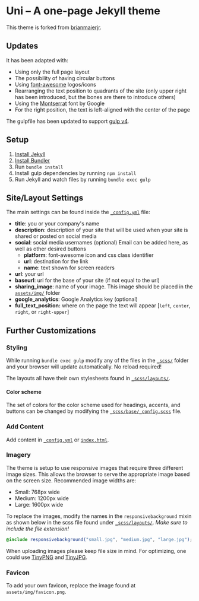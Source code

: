 # Uni – A one-page Jekyll theme

This theme is forked from [brianmaierjr](https://github.com/brianmaierjr).

## Updates

It has been adapted with:

- Using only the full page layout
- The possibility of having circular buttons
- Using [font-awesome](https://fontawesome.com/) logos/icons
- Rearranging the text position to quadrants of the site (only upper right has been introduced, but the bones are there to introduce others)
- Using the [Montserrat](https://fonts.google.com/specimen/Montserrat) font by Google
- For the right position, the text is left-aligned with the center of the page

The gulpfile has been updated to support [gulp v4](https://gulpjs.com/).

## Setup

1. [Install Jekyll](http://jekyllrb.com)
2. [Install Bundler](http://bundler.io/)
3. Run `bundle install`
4. Install gulp dependencies by running `npm install`
5. Run Jekyll and watch files by running `bundle exec gulp`

## Site/Layout Settings

The main settings can be found inside the [`_config.yml`](_config.yml) file:

- **title**: you or your company's name
- **description**: description of your site that will be used when your site is shared or posted on social media
- **social**: social media usernames (optional)
  Email can be added here, as well as other desired buttons
  - **platform**: font-awesome icon and css class identifier
  - **url**: destination for the link
  - **name**: text shown for screen readers
- **url**: your url
- **baseurl**: uri for the base of your site (if not equal to the url)
- **sharing_image**: name of your image.
  This image should be placed in the [`assets/img/`](assets/img/) folder
- **google_analytics**: Google Analytics key (optional)
- **full_text_position:** where on the page the text will appear [`left`, `center`, `right`, or `right-upper`]

## Further Customizations

### Styling

While running `bundle exec gulp` modify any of the files in the [`_scss/`](_scss/) folder and your browser will update automatically.
No reload required!

The layouts all have their own stylesheets found in [`_scss/layouts/`](_scss/layouts/).

#### Color scheme

The set of colors for the color scheme used for headings, accents, and buttons can be changed by modifying the [`_scss/base/_config.scss`](_scss/base/_config.scss) file.

### Add Content

Add content in [`_config.yml`](_config.yml) or [`index.html`](index.html).

### Imagery

The theme is setup to use responsive images that require three different image sizes.
This allows the browser to serve the appropriate image based on the screen size.
Recommended image widths are:

- Small: 768px wide
- Medium: 1200px wide
- Large: 1600px wide

To replace the images, modify the names in the `responsivebackground` mixin as shown below in the scss file found under [`_scss/layouts/`](_scss/layouts/).
*Make sure to include the file extension!*

```scss
@include responsivebackground("small.jpg", "medium.jpg", "large.jpg");
```

When uploading images please keep file size in mind.
For optimizing, one could use [TinyPNG](https://tinypng.com) and [TinyJPG](https://tinyjpg.com).

### Favicon

To add your own favicon, replace the image found at `assets/img/favicon.png`.
